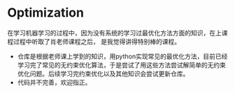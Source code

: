 # Optimization
在学习机器学习的过程中，因为没有系统的学习过最优化方法方面的知识，在上课程过程中听取了肖老师课程之后， 是我觉得讲得特别棒的课程。

- 仓库是根据老师课上学到的知识，用python实现常见的最优化方法，目前已经学习完了常见的无约束优化算法，于是尝试了用这些方法尝试解简单的无约束优化问题。后续学习完约束优化以及其他知识会尝试更新仓库。
- 代码并不完善，欢迎指正。



